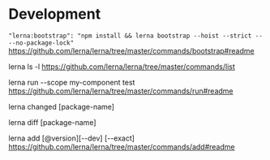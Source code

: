 # Development

`"lerna:bootstrap": "npm install && lerna bootstrap --hoist --strict -- --no-package-lock"` https://github.com/lerna/lerna/tree/master/commands/bootstrap#readme

lerna ls -l https://github.com/lerna/lerna/tree/master/commands/list

lerna run --scope my-component test https://github.com/lerna/lerna/tree/master/commands/run#readme

lerna changed [package-name]

lerna diff [package-name]

lerna add <package>[@version][--dev] [--exact] https://github.com/lerna/lerna/tree/master/commands/add#readme
